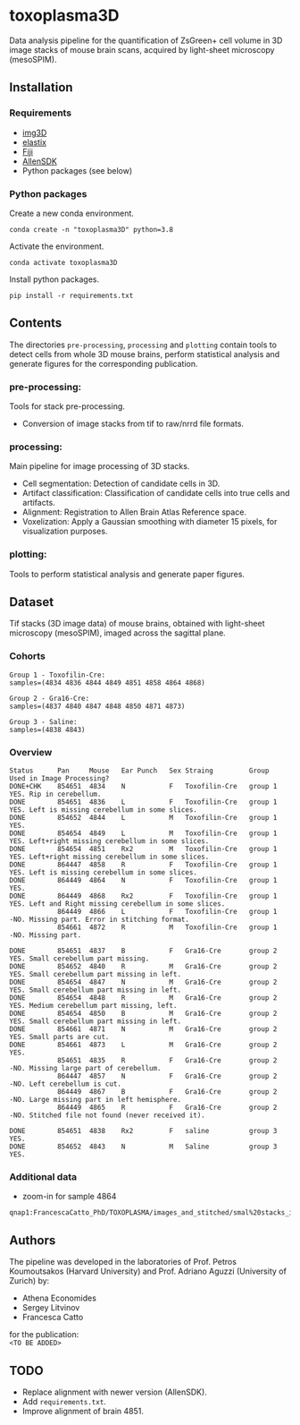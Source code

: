 # toxoplasma3D

Data analysis pipeline for the quantification of ZsGreen+ cell volume in 3D image stacks of mouse brain scans, acquired by light-sheet microscopy (mesoSPIM).



## Installation


### Requirements

* [img3D](https://github.com/aecon/img3D)
* [elastix](https://elastix.lumc.nl)
* [Fiji](https://fiji.sc)
* [AllenSDK](https://allensdk.readthedocs.io/en/latest)
* Python packages (see below)


### Python packages

Create a new conda environment.
```
conda create -n "toxoplasma3D" python=3.8
```

Activate the environment.
```
conda activate toxoplasma3D
```

Install python packages.
```
pip install -r requirements.txt
```



## Contents

The directories `pre-processing`, `processing` and `plotting` contain tools to detect cells from whole 3D mouse brains, perform statistical analysis and generate figures for the corresponding publication.

### pre-processing:
Tools for stack pre-processing.
* Conversion of image stacks from tif to raw/nrrd file formats.

### processing:
Main pipeline for image processing of 3D stacks.
* Cell segmentation: Detection of candidate cells in 3D.
* Artifact classification: Classification of candidate cells into true cells and artifacts.
* Alignment: Registration to Allen Brain Atlas Reference space.
* Voxelization: Apply a Gaussian smoothing with diameter 15 pixels, for visualization purposes.

### plotting:
Tools to perform statistical analysis and generate paper figures.



## Dataset

Tif stacks (3D image data) of mouse brains, obtained with light-sheet microscopy (mesoSPIM), imaged across the sagittal plane.

### Cohorts
```
Group 1 - Toxofilin-Cre:
samples=(4834 4836 4844 4849 4851 4858 4864 4868)

Group 2 - Gra16-Cre:
samples=(4837 4840 4847 4848 4850 4871 4873)

Group 3 - Saline:
samples=(4838 4843)
```

### Overview
```
Status      Pan     Mouse	Ear Punch	Sex	Straing         Group       Used in Image Processing?
DONE+CHK    854651	4834	N	        F	Toxofilin-Cre   group 1     YES. Rip in cerebellum.
DONE        854651	4836	L	        F	Toxofilin-Cre   group 1     YES. Left is missing cerebellum in some slices.
DONE        854652	4844	L	        M	Toxofilin-Cre   group 1     YES.
DONE        854654	4849	L	        M	Toxofilin-Cre   group 1     YES. Left+right missing cerebellum in some slices.
DONE        854654	4851	Rx2	        M	Toxofilin-Cre   group 1     YES. Left+right missing cerebellum in some slices.
DONE        864447	4858	R	        F	Toxofilin-Cre   group 1     YES. Left is missing cerebellum in some slices.
DONE        864449	4864	N	        F	Toxofilin-Cre   group 1     YES.
DONE        864449	4868	Rx2	        F	Toxofilin-Cre   group 1     YES. Left and Right missing cerebellum in some slices.
            864449	4866	L	        F	Toxofilin-Cre   group 1     -NO. Missing part. Error in stitching format.
            854661	4872	R	        M	Toxofilin-Cre   group 1     -NO. Missing part.

DONE        854651	4837	B	        F	Gra16-Cre       group 2     YES. Small cerebellum part missing.
DONE        854652	4840	R	        M	Gra16-Cre       group 2     YES. Small cerebellum part missing in left.
DONE        854654	4847	N	        M	Gra16-Cre       group 2     YES. Small cerebellum part missing in left.
DONE        854654	4848	R	        M	Gra16-Cre       group 2     YES. Medium cerebellum part missing, left.
DONE        854654	4850	B	        M	Gra16-Cre       group 2     YES. Small cerebellum part missing in left.
DONE        854661	4871	N	        M	Gra16-Cre       group 2     YES. Small parts are cut.
DONE        854661	4873	L	        M	Gra16-Cre       group 2     YES.
            854651	4835	R	        F	Gra16-Cre       group 2     -NO. Missing large part of cerebellum.
            864447	4857	N	        F	Gra16-Cre       group 2     -NO. Left cerebellum is cut.
            864449	4867	B	        F	Gra16-Cre       group 2     -NO. Large missing part in left hemisphere.
            864449	4865	R	        F	Gra16-Cre       group 2     -NO. Stitched file not found (never received it).

DONE        854651	4838	Rx2	        F	saline          group 3     YES.
DONE        854652	4843	N	        M	Saline          group 3     YES.
```


### Additional data
* zoom-in for sample 4864

```
qnap1:FrancescaCatto_PhD/TOXOPLASMA/images_and_stitched/smal%20stacks_images_4x_1um%20resolution
```


## Authors
The pipeline was developed in the laboratories of Prof. Petros Koumoutsakos (Harvard University) and Prof. Adriano Aguzzi (University of Zurich) by:

* Athena Economides
* Sergey Litvinov
* Francesca Catto

for the publication:  
`<TO BE ADDED>`


## TODO
* Replace alignment with newer version (AllenSDK).
* Add `requirements.txt`.
* Improve alignment of brain 4851.


